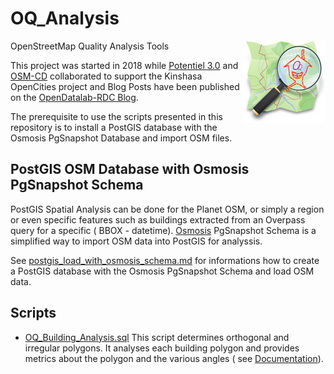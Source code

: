 # OQ_Analysis
OpenStreetMap Quality Analysis Tools 
<img align="right" width="132" height="132" src="img/OQi_132.png">

This project was started in 2018 while [Potentiel 3.0](http://potentiel3-0.org/index.php/en/) and [OSM-CD](https://openstreetmap.cd/)  collaborated to support the Kinshasa OpenCities project and Blog Posts have been published on the [OpenDatalab-RDC Blog](https://opendatalabrdc.github.io/Blog/#!index.md).

The prerequisite to use the scripts presented in this repository is to install a PostGIS database with the Osmosis PgSnapshot Database and import OSM files.

## PostGIS OSM Database with Osmosis PgSnapshot Schema

PostGIS Spatial Analysis can be done for the Planet OSM, or simply a region or even specific features such as buildings extracted from an Overpass query for a specific ( BBOX - datetime). 
[Osmosis](https://wiki.openstreetmap.org/wiki/Osmosis) 
PgSnapshot Schema is a simplified way to import OSM data into PostGIS for analyssis. 

See [postgis_load_with_osmosis_schema.md](postgis_load_with_osmosis_schema.md) for informations how to create a PostGIS database with the Osmosis PgSnapshot Schema and load OSM data. 

## Scripts 

- [OQ_Building_Analysis.sql](https://github.com/pierzen/OQ_Analysis/blob/master/script/OQ_Building_Analysis.sql)
 This script determines orthogonal and irregular polygons. It analyses each building polygon and provides metrics about the polygon and the various angles ( see [Documentation](docum/OQ_Building_Analysis%20-%20Buildings%20Topological%20evaluation%20and%20Form%20analysis.md)).
